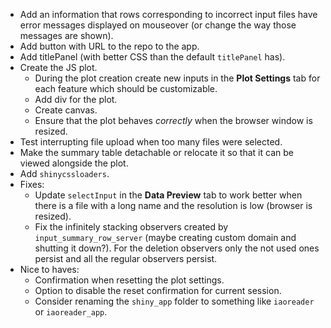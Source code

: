  - Add an information that rows corresponding to incorrect input files have error messages displayed on mouseover (or change the way those messages are shown).
 - Add button with URL to the repo to the app.
 - Add titlePanel (with better CSS than the default `titlePanel` has).
 - Create the JS plot.
    - During the plot creation create new inputs in the **Plot Settings** tab for each feature which should be customizable.
    - Add div for the plot.
    - Create canvas.
    - Ensure that the plot behaves *correctly* when the browser window is resized.
 - Test interrupting file upload when too many files were selected.
 - Make the summary table detachable or relocate it so that it can be viewed alongside the plot.
 - Add `shinycssloaders`.
 - Fixes:
    - Update `selectInput` in the **Data Preview** tab to work better when there is a file with a long name and the resolution is low (browser is resized).
    - Fix the infinitely stacking observers created by `input_summary_row_server` (maybe creating custom domain and shutting it down?). For the deletion observers only the not used ones persist and all the regular observers persist.
 - Nice to haves:
    - Confirmation when resetting the plot settings.
    - Option to disable the reset confirmation for current session.
    - Consider renaming the `shiny_app` folder to something like `iaoreader` or `iaoreader_app`.
